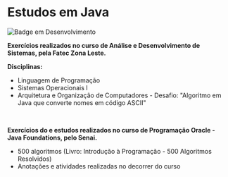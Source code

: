 # Estudos em Java


![Badge em Desenvolvimento](http://img.shields.io/static/v1?label=STATUS&message=EM%20DESENVOLVIMENTO&color=GREEN&style=for-the-badge)

**Exercícios realizados no curso de Análise e Desenvolvimento de Sistemas, pela Fatec Zona Leste.**

**Disciplinas:** 
- Linguagem de Programação
- Sistemas Operacionais I
- Arquitetura e Organização de Computadores - Desafio: "Algoritmo em Java que converte nomes em código ASCII"

<br>

**Exercícios do e estudos realizados no curso de Programação Oracle - Java Foundations, pelo Senai.**
- 500 algoritmos (Livro: Introdução à Programação - 500 Algoritmos Resolvidos)
- Anotações e atividades realizadas no decorrer do curso

